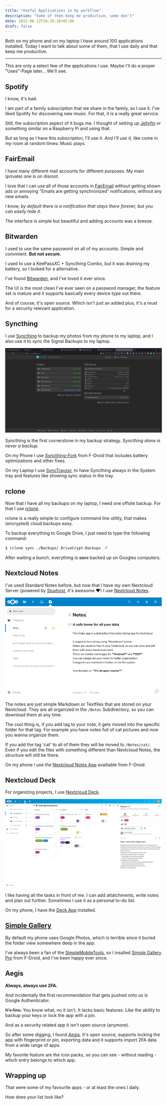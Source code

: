 ```yaml
---
title: "Useful Applications in my workflow"
description: "Some of them keep me productive, some don't"
date: 2022-06-12T18:26:18+02:00
draft: false
---
```

Both on my phone and on my laptop I have around 100 applications installed.
Today I want to talk about some of them, that I use daily and that keep me productive.

* * * 
This are only a select few of the applications I use.
Maybe I'll do a proper "Uses"-Page later... We'll see.

## Spotify
I know, it's bad.

I am part of a family subscription that we share in the family, so I use it.
I've liked Spotify for discovering new music. For that, it is a really great service.

Still, the subscription aspect of it bugs me. I thought of setting up [Jellyfin](https://jellyfin.org/) or something similar on a Raspberry Pi and using that.

But as long as I have this subscription, I'll use it. *And I'll use it,* like come in my room at random times: Music plays.

## FairEmail
I have many different mail accounts for different purposes.
My main (private) one is on disroot.

I love that I can use all of those accounts in [FairEmail](https://email.faircode.eu/) without getting shown ads or annoying "Emails are getting synchronized" notifications, without any new emails.

*I know, by default there is a notification that stays there forever, but you can easily hide it.*

The interface is simple but beautiful and adding accounts was a breeze.

## Bitwarden
I used to use the same password on all of my accounts. Simple and convinient.
**But not secure.**

I used to use a KeePassXC + Syncthing Combo, but it was draining my battery, so I looked for a alternative.

I've found [Bitwarden](https://bitwarden.com/), and I've loved it ever since.

The UI is the most clean I've ever seen on a password manager, the feature set is mature and it supports basically every device type out there.

And of course, it's open source. Which isn't just an added plus, it's a must for a security relevant application.

## Syncthing
I use [Syncthing](https://syncthing.net/) to backup my photos from my phone to my laptop, and I also use it to sync the Signal Backups to my laptop.

![The Syncthing Web UI](syncthing.png)

Syncthing is the first cornerstone in my backup strategy. *Syncthing alone is never a backup.*

On my Phone I use [Syncthing-Fork](https://f-droid.org/en/packages/com.github.catfriend1.syncthingandroid/) from F-Droid that includes battery optimizations and other fixes.

On my Laptop I use [SyncTrayzor](https://github.com/canton7/SyncTrayzor), to have Syncthing always in the System tray and features like showing sync status in the tray.

## rclone
Now that I have all my backups on my laptop, I need one offsite backup.
For that I use [rclone](https://rclone.org).

rclone is a really simple to configure command line utility, that makes (encrypted) cloud backups easy.

To backup everything to Google Drive, I just need to type the following command:
```bash
$ rclone sync ./Backups/ DriveCrypt:Backups -P
```

After waiting a bunch, everything is ~~save~~ backed up on Googles computers.

## Nextcloud Notes
I've used Standard Notes before, but now that I have my own Nextcloud Server (powered by [Stuxhost](https://stuxhost.com), it's awesome ❤) I use [Nextcloud Notes](https://apps.nextcloud.com/apps/notes).

![The Nextcloud Notes interface](notes.png)

The notes are just simple Markdown or Textfiles that are stored on your Nextcloud.
They are all organized in the `/Notes` Subdirectory, so you can download them at any time.

The cool thing is, if you add tag to your note, it gets moved into the specific folder for that tag.
For example you have notes full of cat pictures and now you wanna organize them.

If you add the tag 'cat' to all of them they will be moved to `/Notes/cat/`.
Even if you edit the files with something different than Nextcloud Notes, the structure will still be there.

On my phone I use the [Nextcloud Notes App](https://f-droid.org/en/packages/it.niedermann.owncloud.notes) availiable from F-Droid.

## Nextcloud Deck
For organizing projects, I use [Nextcloud Deck](https://apps.nextcloud.com/apps/deck).

![The Nextcloud Deck interface](deck.png)

I like having all the tasks in front of me. I can add attatchments, write notes and plan out further.
Sometimes I use it as a personal to-do list.

On my phone, I have the [Deck App](https://f-droid.org/en/packages/it.niedermann.nextcloud.deck) installed.
## [Simple Gallery]()
By default my phone uses Google Photos, which is terrible since it buried the folder view somewhere deep in the app.

I've always been a fan of the [SimpleMobileTools](https://simplemobiletools.com), so I insalled [Simple Gallery Pro]() from F-Droid, and I've been happy ever since.
## Aegis
**Always, always use 2FA.**

And incidentally the first recommendation that gets pushed onto us is Google Authenticator.

~~It's fine.~~ You know what, no it isn't. It lacks basic features. Like the ability to backup your keys or lock the app with a pin.

And as a security related app it isn't open source (anymore).

So after some digging, I found [Aegis](https://getaegis.app). It's open source, supports locking the app with fingerprint or pin, exporting data and it supports import 2FA data from a wide range of apps.

My favorite feature are the icon packs, so you can see - without reading - which entry belongs to which app.

## Wrapping up
That were some of my favourite apps - or at least the ones I daily.

How does your list look like?